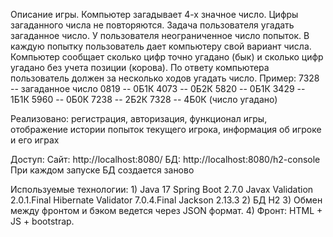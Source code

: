 Описание игры.
   Компьютер загадывает 4-х значное число. Цифры загаданного числа не повторяются. Задача пользователя угадать загаданное число. У пользователя неограниченное число попыток. В каждую попытку пользователь дает компьютеру свой вариант числа. Компьютер сообщает сколько цифр точно угадано (бык) и сколько цифр угадано без учета позиции (корова). По ответу компьютера пользователь должен за несколько ходов угадать число.
   Пример:
   7328 -- загаданное число
   0819 -- 0Б1К
   4073 -- 0Б2К
   5820 -- 0Б1К
   3429 -- 1Б1К
   5960 -- 0Б0К
   7238 -- 2Б2К
   7328 -- 4Б0К (число угадано)

Реализовано:
регистрация, авторизация, функционал игры, отображение истории попыток текущего игрока, информация об игроке и его играх

Доступ:
Сайт: http://localhost:8080/
БД: http://localhost:8080/h2-console
При каждом запуске БД создается заново

Используемые технологии:
1)
Java 17
Spring Boot 2.7.0
Javax Validation 2.0.1.Final
Hibernate Validator 7.0.4.Final
Jackson 2.13.3
2) БД H2
3) Обмен между фронтом и бэком ведется через JSON формат. 
4) Фронт: HTML + JS + bootstrap.